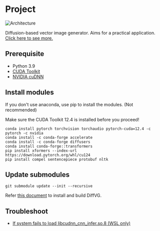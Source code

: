 # Project
![Architecture](https://file.notion.so/f/f/930fdaf7-2edf-449c-a195-a8b9fdede966/352b02f4-d6f9-40b7-9479-d5985620a8e8/7a5e0b17-a84c-4045-903c-5ebd9eb149bb.png?table=block&id=1562655b-ecda-80bf-af2d-c60e5562896e&spaceId=930fdaf7-2edf-449c-a195-a8b9fdede966&expirationTimestamp=1733731200000&signature=gRMpQZg084w5xFgOpWjm0S5Ln53mKXv1qxgy6LX0V1c&downloadName=Diagram.png)

Diffusion-based vector image generator. Aims for a practical application.
[Click here to see more.](https://www.notion.so/parkcymil/14c2655becda80e8a041d63471a814ee)

## Prerequisite
- Python 3.9
- [CUDA Toolkit](https://developer.nvidia.com/cuda-toolkit)
- [NVIDIA cuDNN](https://developer.nvidia.com/cudnn)

## Install modules
If you don't use anaconda, use pip to install the modules. (Not recommended)

Make sure the CUDA Toolkit 12.4 is installed before you proceed!

```shell
conda install pytorch torchvision torchaudio pytorch-cuda=12.4 -c pytorch -c nvidia
conda install -c conda-forge accelerate
conda install -c conda-forge diffusers
conda install conda-forge::transformers
pip install xformers --index-url https://download.pytorch.org/whl/cu124
pip install compel sentencepiece protobuf nltk
```

## Update submodules
```shell
git submodule update --init --recursive
```

Refer [this document](https://github.com/BachiLi/diffvg?tab=readme-ov-file#install) to install and build DiffVG.


## Troubleshoot
- [If system fails to load libcudnn_cnn_infer.so.8 (WSL only)](https://github.com/microsoft/WSL/issues/8587)
